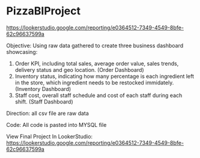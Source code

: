 # PizzaBIProject
https://lookerstudio.google.com/reporting/e0364512-7349-4549-8bfe-62c96637599a

Objective:
Using raw data gathered to create three business dashboard showcasing:
1. Order KPI, including total sales, average order value, sales trends, delivery status and geo location. (Order Dashboard)
2. Inventory status, indicating how many percentage is each ingredient left in the store, which ingredient needs to be restocked immidately. (Inventory Dashboard)
3. Staff cost, overall staff schedule and cost of each staff during each shift. (Staff Dashboard)

Direction:
all csv file are raw data


Code:
All code is pasted into MYSQL file

View Final Project In LookerStudio:
https://lookerstudio.google.com/reporting/e0364512-7349-4549-8bfe-62c96637599a

